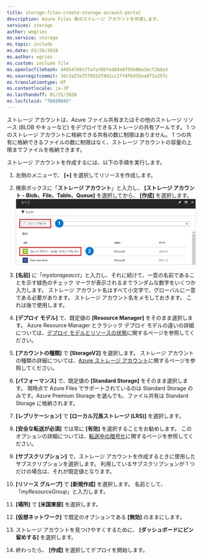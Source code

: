 ```yaml
---
title: storage-files-create-storage-account-portal
description: Azure Files 用のストレージ アカウントを作成します。
services: storage
author: wmgries
ms.service: storage
ms.topic: include
ms.date: 03/28/2018
ms.author: wgries
ms.custom: include file
ms.openlocfilehash: d4054760c77a7a70b7ed84a9f95b88a3bcf2bda3
ms.sourcegitcommit: 3dc1a23a7570552f0d1cc2ffdfb915ea871e257c
ms.translationtype: HT
ms.contentlocale: ja-JP
ms.lasthandoff: 01/15/2020
ms.locfileid: "76020845"
---
```

ストレージ アカウントは、Azure ファイル共有またはその他のストレージ リソース (BLOB やキューなど) をデプロイできるストレージの共有プールです。 1 つのストレージ アカウントに格納できる共有の数に制限はありません。 1 つの共有に格納できるファイルの数に制限はなく、ストレージ アカウントの容量の上限までファイルを格納できます。

ストレージ アカウントを作成するには、以下の手順を実行します。

1. 左側のメニューで、 **[+]** を選択してリソースを作成します。
2. 検索ボックスに「**ストレージ アカウント**」と入力し、 **[ストレージ アカウント - Blob、File、Table、Queue]** を選択してから、 **[作成]** を選択します。
    ![ストレージ アカウントの文字がリソース検索ダイアログに入力されたところを示すスクリーンショット](../articles/storage/files/media/storage-how-to-use-files-portal/create-storage-account-1.png)

3. **[名前]** に「*mystorageacct*」と入力し、それに続けて、一意の名前であることを示す緑色のチェック マークが表示されるまでランダムな数字をいくつか入力します。 ストレージ アカウント名はすべて小文字で、グローバルに一意である必要があります。 ストレージ アカウント名をメモしておきます。 これは後で使用します。 
4. **[デプロイ モデル]** で、既定値の **[Resource Manager]** をそのまま選択します。 Azure Resource Manager とクラシック デプロイ モデルの違いの詳細については、[デプロイ モデルとリソースの状態](../articles/azure-resource-manager/management/deployment-models.md)に関するページを参照してください。
5. **[アカウントの種類]** で **[StorageV2]** を選択します。 ストレージ アカウントの種類の詳細については、[Azure ストレージ アカウント](../articles/storage/common/storage-account-options.md?toc=%2fazure%2fstorage%2ffiles%2ftoc.json)に関するページを参照してください。
6. **[パフォーマンス]** で、既定値の **[Standard Storage]** をそのまま選択します。 現時点で Azure Files でサポートされているのは Standard Storage のみです。Azure Premium Storage を選んでも、ファイル共有は Standard Storage に格納されます。
7. **[レプリケーション]** で **[ローカル冗長ストレージ (LRS)]** を選択します。 
8. **[安全な転送が必須]** では常に **[有効]** を選択することをお勧めします。 このオプションの詳細については、[転送中の暗号化](../articles/storage/common/storage-require-secure-transfer.md?toc=%2fazure%2fstorage%2ffiles%2ftoc.json)に関するページを参照してください。
9. **[サブスクリプション]** で、ストレージ アカウントを作成するときに使用したサブスクリプションを選択します。 利用しているサブスクリプションが 1 つだけの場合は、それが既定値となります。
10. **[リソース グループ]** で **[新規作成]** を選択します。 名前として、「*myResourceGroup*」と入力します。
11. **[場所]** で **[米国東部]** を選択します。
12. **[仮想ネットワーク]** で既定のオプションである **[無効]** のままにします。 
13. ストレージ アカウントを見つけやすくするために、 **[ダッシュボードにピン留めする]** を選択します。
14. 終わったら、 **[作成]** を選択してデプロイを開始します。